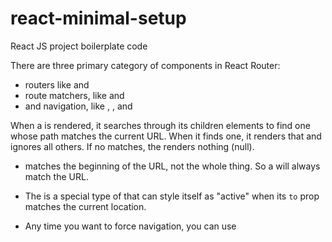 # react-minimal-setup
React JS project boilerplate code


There are three primary category of components in React Router:
* routers like <BrowserRouter> and <HashRouter>
* route matchers, like <Route> and <Switch>
* and navigation, like <Link>, <NavLink>, and <Redirect>



When a <Switch> is rendered, it searches through its children <Route> elements to find one whose path matches the current URL. When it finds one, it renders that <Route> and ignores all others. 
If no <Route> matches, the <Switch> renders nothing (null).

* <Route path> matches the beginning of the URL, not the whole thing. So a <Route path="/"> will always match the URL.


* The <NavLink> is a special type of <Link> that can style itself as "active" when its `to` prop matches the current location.

* Any time you want to force navigation, you can use <Redirect>